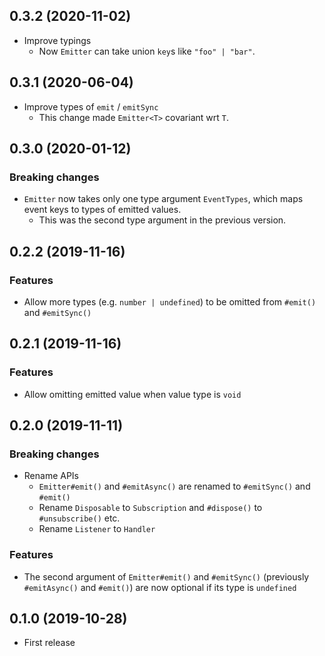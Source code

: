 ## 0.3.2 (2020-11-02)
- Improve typings
  - Now `Emitter` can take union `key`s like `"foo" | "bar"`.

## 0.3.1 (2020-06-04)
- Improve types of `emit` / `emitSync`
  - This change made `Emitter<T>` covariant wrt `T`.

## 0.3.0 (2020-01-12)
### Breaking changes
- `Emitter` now takes only one type argument `EventTypes`, which maps event keys to types of emitted values.
  - This was the second type argument in the previous version.

## 0.2.2 (2019-11-16)
### Features
- Allow more types (e.g. `number | undefined`) to be omitted from `#emit()` and `#emitSync()`

## 0.2.1 (2019-11-16)
### Features
- Allow omitting emitted value when value type is `void`

## 0.2.0 (2019-11-11)
### Breaking changes
- Rename APIs
  - `Emitter#emit()` and `#emitAsync()` are renamed to `#emitSync()` and `#emit()`
  - Rename `Disposable` to `Subscription` and `#dispose()` to `#unsubscribe()` etc.
  - Rename `Listener` to `Handler`

### Features
- The second argument of `Emitter#emit()` and `#emitSync()` (previously `#emitAsync()` and `#emit()`) are now optional if its type is `undefined`

## 0.1.0 (2019-10-28)
- First release
